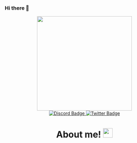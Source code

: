 ### Hi there 👋

<div id="header" align="center">
<img src="https://media.giphy.com/media/kYNVwkyB3jkauFJrZA/giphy.gif?cid=790b7611zellhxwt9kwa937j1qhqgu1ozro3d9mcktbk99io&ep=v1_gifs_trending&rid=giphy.gif&ct=g" width="300"/>
</div>

<div id="header" align="center"> 
<div id="badges">
</a>
<a href="https://discord.com/channels/@auroracolucci">
<img src="https://img.shields.io/badge/Discord-black?style=for-the-badge&logo=discord&logoColor=white" alt="Discord Badge"/>
</a>
<a href="https://twitter.com/MohringR54904">
<img src="https://img.shields.io/badge/Twitter-blue?style=for-the-badge&logo=twitter&logoColor=white" alt="Twitter Badge"/>
</a>
</div>

<div id="header" align="center"> 
<img src="https://komarev.com/ghpvc/?username=pmegan246&style=flat-square&color=blue" alt=""/>

<h1>
  About me!
<img src="https://media.giphy.com/media/hvRJCLFzcasrR4ia7z/giphy.gif" width="30px"/>
</h1>

